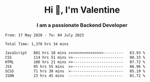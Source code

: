 <h1 align="center">Hi 👋, I'm Valentine</h1>
<h3 align="center">I am a passionate Backend Developer</h3>
<!--START_SECTION:waka-->

```txt
From: 17 May 2020 - To: 04 July 2023

Total Time: 1,378 hrs 34 mins

JavaScript   881 hrs 18 mins >>>>>>>>>>>>>>>>---------   63.93 %
CSS          114 hrs 51 mins >>-----------------------   08.33 %
HTML         106 hrs 21 mins >>-----------------------   07.72 %
JSX          95 hrs 55 mins  >>-----------------------   06.96 %
SCSS         71 hrs 30 mins  >------------------------   05.19 %
JSON         23 hrs 45 mins  -------------------------   01.72 %
```

<!--END_SECTION:waka-->

